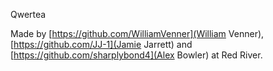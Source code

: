 Qwertea

Made by [https://github.com/WilliamVenner](William Venner), [https://github.com/JJ-1](Jamie Jarrett) and [https://github.com/sharplybond4](Alex Bowler) at Red River.